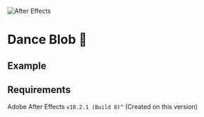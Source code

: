 ![After Effects](https://img.shields.io/badge/Adobe%20after%20affects-CF96FD?style=for-the-badge&logo=Adobe%20after%20effects&logoColor=393665)

# Dance Blob 🎉
 
## Example

## Requirements
Adobe After Effects `v18.2.1 (Build 8)^` (Created on this version)
